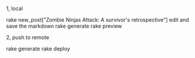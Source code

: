 1, local

  rake new_post["Zombie Ninjas Attack: A survivor's retrospective"]
  edit and save the markdown
  rake generate
  rake preview

2, push to remote

  rake generate
  rake deploy
